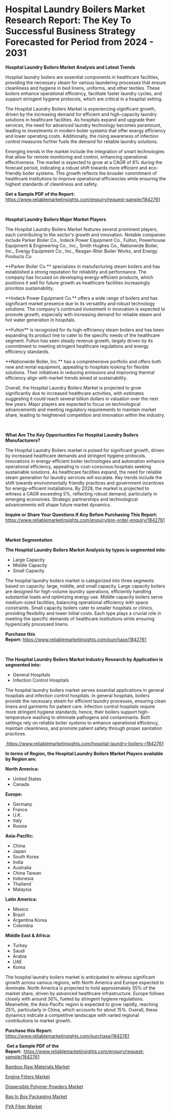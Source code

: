 <p><h1>Hospital Laundry Boilers Market Research Report: The Key To Successful Business Strategy Forecasted for Period from 2024 - 2031</h1></p><p><strong>Hospital Laundry Boilers Market Analysis and Latest Trends</strong></p>
<p><p>Hospital laundry boilers are essential components in healthcare facilities, providing the necessary steam for various laundering processes that ensure cleanliness and hygiene in bed linens, uniforms, and other textiles. These boilers enhance operational efficiency, facilitate faster laundry cycles, and support stringent hygiene protocols, which are critical in a hospital setting.</p><p>The Hospital Laundry Boilers Market is experiencing significant growth, driven by the increasing demand for efficient and high-capacity laundry solutions in healthcare facilities. As hospitals expand and upgrade their services, the need for advanced laundry technology becomes paramount, leading to investments in modern boiler systems that offer energy efficiency and lower operating costs. Additionally, the rising awareness of infection control measures further fuels the demand for reliable laundry solutions. </p><p>Emerging trends in the market include the integration of smart technologies that allow for remote monitoring and control, enhancing operational effectiveness. The market is expected to grow at a CAGR of 8% during the forecast period, indicating a robust shift towards more efficient and eco-friendly boiler systems. This growth reflects the broader commitment of healthcare institutions to improve operational efficiencies while ensuring the highest standards of cleanliness and safety.</p></p>
<p><strong>Get a Sample PDF of the Report:&nbsp;</strong> <a href="https://www.reliablemarketinsights.com/enquiry/request-sample/1842761?utm_campaign=1400&utm_medium=2&utm_source=Github&utm_content=ia&utm_term=16102024&utm_id=hospital-laundry-boilers">https://www.reliablemarketinsights.com/enquiry/request-sample/1842761</a></p>
<p>&nbsp;</p>
<p><strong>Hospital Laundry Boilers Major Market Players</strong></p>
<p><p>The Hospital Laundry Boilers Market features several prominent players, each contributing to the sector's growth and innovation. Notable companies include Parker Boiler Co., Indeck Power Equipment Co., Fulton, Powerhouse Equipment & Engineering Co., Inc., Smith Hughes Co., Nationwide Boiler, Inc., Energy Equipment Co., Inc., Reagan-Riter Boiler Works, and Energy Products Co.</p><p>**Parker Boiler Co.** specializes in manufacturing steam boilers and has established a strong reputation for reliability and performance. The company has focused on developing energy-efficient products, which positions it well for future growth as healthcare facilities increasingly prioritize sustainability.</p><p>**Indeck Power Equipment Co.** offers a wide range of boilers and has significant market presence due to its versatility and robust technology solutions. The company's continued investment in innovation is expected to promote growth, especially with increasing demand for reliable steam and hot water generation in hospitals.</p><p>**Fulton** is recognized for its high-efficiency steam boilers and has been expanding its product line to cater to the specific needs of the healthcare segment. Fulton has seen steady revenue growth, largely driven by its commitment to meeting stringent healthcare regulations and energy efficiency standards.</p><p>**Nationwide Boiler, Inc.** has a comprehensive portfolio and offers both new and rental equipment, appealing to hospitals looking for flexible solutions. Their initiatives in reducing emissions and improving thermal efficiency align with market trends aimed at sustainability.</p><p>Overall, the Hospital Laundry Boilers Market is projected to grow significantly due to increased healthcare activities, with estimates suggesting it could reach several billion dollars in valuation over the next few years. Major players are expected to focus on technological advancements and meeting regulatory requirements to maintain market share, leading to heightened competition and innovation within the industry.</p></p>
<p>&nbsp;</p>
<p><strong>What Are The Key Opportunities For Hospital Laundry Boilers Manufacturers?</strong></p>
<p><p>The Hospital Laundry Boilers market is poised for significant growth, driven by increased healthcare demands and stringent hygiene protocols. Innovations in energy-efficient boiler technologies and automation enhance operational efficiency, appealing to cost-conscious hospitals seeking sustainable solutions. As healthcare facilities expand, the need for reliable steam generation for laundry services will escalate. Key trends include the shift towards environmentally friendly practices and government incentives for energy-efficient installations. By 2028, the market is projected to witness a CAGR exceeding 5%, reflecting robust demand, particularly in emerging economies. Strategic partnerships and technological advancements will shape future market dynamics.</p></p>
<p><strong>Inquire or Share Your Questions If Any Before Purchasing This Report:</strong> <a href="https://www.reliablemarketinsights.com/enquiry/pre-order-enquiry/1842761?utm_campaign=1400&utm_medium=2&utm_source=Github&utm_content=ia&utm_term=16102024&utm_id=hospital-laundry-boilers">https://www.reliablemarketinsights.com/enquiry/pre-order-enquiry/1842761</a></p>
<p>&nbsp;</p>
<p><strong>Market Segmentation</strong></p>
<p><strong>The Hospital Laundry Boilers Market Analysis by types is segmented into:</strong></p>
<p><ul><li>Large Capacity</li><li>Middle Capacity</li><li>Small Capacity</li></ul></p>
<p><p>The hospital laundry boilers market is categorized into three segments based on capacity: large, middle, and small capacity. Large capacity boilers are designed for high-volume laundry operations, efficiently handling substantial loads and optimizing energy use. Middle capacity boilers serve medium-sized facilities, balancing operational efficiency with space constraints. Small capacity boilers cater to smaller hospitals or clinics, providing flexibility and lower initial costs. Each type plays a crucial role in meeting the specific demands of healthcare institutions while ensuring hygienically processed linens.</p></p>
<p><strong>Purchase this Report:&nbsp;</strong><a href="https://www.reliablemarketinsights.com/purchase/1842761?utm_campaign=1400&utm_medium=2&utm_source=Github&utm_content=ia&utm_term=16102024&utm_id=hospital-laundry-boilers">https://www.reliablemarketinsights.com/purchase/1842761</a></p>
<p>&nbsp;</p>
<p><strong>The Hospital Laundry Boilers Market Industry Research by Application is segmented into:</strong></p>
<p><ul><li>General Hospitals</li><li>Infection Control Hospitals</li></ul></p>
<p><p>The hospital laundry boilers market serves essential applications in general hospitals and infection control hospitals. In general hospitals, boilers provide the necessary steam for efficient laundry processes, ensuring clean linens and garments for patient care. Infection control hospitals require more stringent hygiene standards; hence, their boilers support high-temperature washing to eliminate pathogens and contaminants. Both settings rely on reliable boiler systems to enhance operational efficiency, maintain cleanliness, and promote patient safety through proper sanitation practices.</p></p>
<p><a href="https://www.reliablemarketinsights.com/hospital-laundry-boilers-r1842761?utm_campaign=1400&utm_medium=2&utm_source=Github&utm_content=ia&utm_term=16102024&utm_id=hospital-laundry-boilers">&nbsp;https://www.reliablemarketinsights.com/hospital-laundry-boilers-r1842761</a></p>
<p><strong>In terms of Region, the Hospital Laundry Boilers Market Players available by Region are:</strong></p>
<p>
    <p> <strong> North America: </strong>
        <ul>
            <li>United States</li>
            <li>Canada</li>
        </ul>
        </p> 
    <p> <strong> Europe: </strong>
        <ul>
            <li>Germany</li>
            <li>France</li>
            <li>U.K.</li>
            <li>Italy</li>
            <li>Russia</li>
        </ul>
        </p> 
    <p> <strong> Asia-Pacific: </strong>
        <ul>
            <li>China</li>
            <li>Japan</li>
            <li>South Korea</li>
            <li>India</li>
            <li>Australia</li>
            <li>China Taiwan</li>
            <li>Indonesia</li>
            <li>Thailand</li>
            <li>Malaysia</li>
        </ul>
        </p> 
    <p> <strong> Latin America: </strong>
        <ul>
            <li>Mexico</li>
            <li>Brazil</li>
            <li>Argentina Korea</li>
            <li>Colombia</li>
        </ul>
        </p> 
    <p> <strong> Middle East & Africa: </strong>
        <ul>
            <li>Turkey</li>
            <li>Saudi</li>
            <li>Arabia</li>
            <li>UAE</li>
            <li>Korea</li>
        </ul>
    </p>
    </p>
<p><p>The hospital laundry boilers market is anticipated to witness significant growth across various regions, with North America and Europe expected to dominate. North America is projected to hold approximately 35% of the market share, driven by advanced healthcare infrastructure. Europe follows closely with around 30%, fueled by stringent hygiene regulations. Meanwhile, the Asia-Pacific region is expected to grow rapidly, reaching 25%, particularly in China, which accounts for about 15%. Overall, these dynamics indicate a competitive landscape with varied regional contributions to market growth.</p></p>
<p><strong>Purchase this Report: </strong><a href="https://www.reliablemarketinsights.com/purchase/1842761?utm_campaign=1400&utm_medium=2&utm_source=Github&utm_content=ia&utm_term=16102024&utm_id=hospital-laundry-boilers">https://www.reliablemarketinsights.com/purchase/1842761</a></p>
<p>&nbsp;<strong>Get a Sample PDF of the Report:&nbsp;&nbsp;</strong><a href="https://www.reliablemarketinsights.com/enquiry/request-sample/1842761?utm_campaign=1400&utm_medium=2&utm_source=Github&utm_content=ia&utm_term=16102024&utm_id=hospital-laundry-boilers">https://www.reliablemarketinsights.com/enquiry/request-sample/1842761</a></p>
<p><strong></strong></p>
<p><p><a href="https://www.linkedin.com/pulse/digital-transformation-bamboo-raw-materials-industry-market-nra0e?utm_campaign=1400&utm_medium=2&utm_source=Github&utm_content=ia&utm_term=16102024&utm_id=hospital-laundry-boilers">Bamboo Raw Materials Market</a></p><p><a href="https://www.linkedin.com/pulse/engine-filters-market-research-report-2024-2031-market-fore-6vl2f?utm_campaign=1400&utm_medium=2&utm_source=Github&utm_content=ia&utm_term=16102024&utm_id=hospital-laundry-boilers">Engine Filters Market</a></p><p><a href="https://www.linkedin.com/pulse/global-dispersible-polymer-powders-market-analysis-key-trends-yt3me?utm_campaign=1400&utm_medium=2&utm_source=Github&utm_content=ia&utm_term=16102024&utm_id=hospital-laundry-boilers">Dispersible Polymer Powders Market</a></p><p><a href="https://www.linkedin.com/pulse/regional-adaptations-global-bag-box-packaging-market-trends-kkrce?utm_campaign=1400&utm_medium=2&utm_source=Github&utm_content=ia&utm_term=16102024&utm_id=hospital-laundry-boilers">Bag In Box Packaging Market</a></p><p><a href="https://www.linkedin.com/pulse/pva-fiber-market-segmentation-in-depth-analysis-textileconstructionnon-woven-n99ge?utm_campaign=1400&utm_medium=2&utm_source=Github&utm_content=ia&utm_term=16102024&utm_id=hospital-laundry-boilers">PVA Fiber Market</a></p></p>